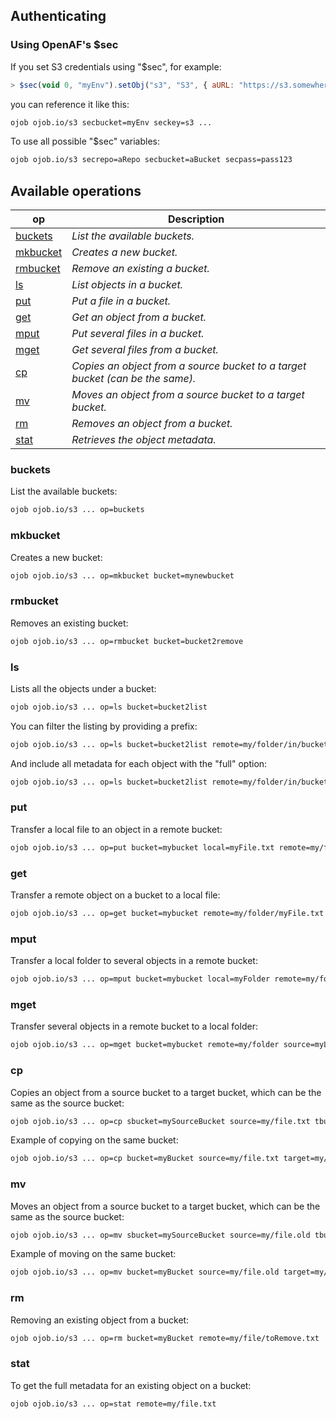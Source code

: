 ## Authenticating

### Using OpenAF's $sec

If you set S3 credentials using "$sec", for example:

````javascript
> $sec(void 0, "myEnv").setObj("s3", "S3", { aURL: "https://s3.somewhere.cloud", aAccessKey: "ABC", aSecret: "123", aRegion: "ab-xyz" }))
````

you can reference it like this:

````bash
ojob ojob.io/s3 secbucket=myEnv seckey=s3 ...
````

To use all possible "$sec" variables:

````bash
ojob ojob.io/s3 secrepo=aRepo secbucket=aBucket secpass=pass123
````

## Available operations

| op | Description |
|----|-------------|
| [buckets](#buckets) | _List the available buckets._ |
| [mkbucket](#mkbucket) | _Creates a new bucket._ |
| [rmbucket](#rmbucket) | _Remove an existing a bucket._ |
| [ls](#ls) | _List objects in a bucket._ |
| [put](#put) | _Put a file in a bucket._ |
| [get](#get) | _Get an object from a bucket._ |
| [mput](#mput) | _Put several files in a bucket._ |
| [mget](#mget) | _Get several files from a bucket._ |
| [cp](#cp) | _Copies an object from a source bucket to a target bucket (can be the same)._ |
| [mv](#mv) | _Moves an object from a source bucket to a target bucket._ |
| [rm](#rm) | _Removes an object from a bucket._ |
| [stat](#stat) | _Retrieves the object metadata._ | 

### buckets

List the available buckets:

````bash
ojob ojob.io/s3 ... op=buckets
````

### mkbucket

Creates a new bucket:

````bash
ojob ojob.io/s3 ... op=mkbucket bucket=mynewbucket
````

### rmbucket

Removes an existing bucket:

````bash
ojob ojob.io/s3 ... op=rmbucket bucket=bucket2remove
````

### ls

Lists all the objects under a bucket:

````bash
ojob ojob.io/s3 ... op=ls bucket=bucket2list
````

You can filter the listing by providing a prefix:

````bash
ojob ojob.io/s3 ... op=ls bucket=bucket2list remote=my/folder/in/bucket
````

And include all metadata for each object with the "full" option:

````bash
ojob ojob.io/s3 ... op=ls bucket=bucket2list remote=my/folder/in/bucket full=y
````

### put

Transfer a local file to an object in a remote bucket:

````bash
ojob ojob.io/s3 ... op=put bucket=mybucket local=myFile.txt remote=my/folder/myFile.txt
````

### get

Transfer a remote object on a bucket to a local file:

````bash
ojob ojob.io/s3 ... op=get bucket=mybucket remote=my/folder/myFile.txt local=myFile.txt
````

### mput

Transfer a local folder to several objects in a remote bucket:

````bash
ojob ojob.io/s3 ... op=mput bucket=mybucket local=myFolder remote=my/folder
````

### mget

Transfer several objects in a remote bucket to a local folder:

````bash
ojob ojob.io/s3 ... op=mget bucket=mybucket remote=my/folder source=myLocalFile
````

### cp

Copies an object from a source bucket to a target bucket, which can be the same as the source bucket:

````bash
ojob ojob.io/s3 ... op=cp sbucket=mySourceBucket source=my/file.txt tbucket=myTargetBucket target=my/file.new
````

Example of copying on the same bucket:

````bash
ojob ojob.io/s3 ... op=cp bucket=myBucket source=my/file.txt target=my/old/file.txt
````

### mv

Moves an object from a source bucket to a target bucket, which can be the same as the source bucket:

````bash
ojob ojob.io/s3 ... op=mv sbucket=mySourceBucket source=my/file.old tbucket=myTargetBucket target=my/file.new
````

Example of moving on the same bucket:

````bash
ojob ojob.io/s3 ... op=mv bucket=myBucket source=my/file.old target=my/old/file.new
````

### rm

Removing an existing object from a bucket:

````bash
ojob ojob.io/s3 ... op=rm bucket=myBucket remote=my/file/toRemove.txt
````

### stat

To get the full metadata for an existing object on a bucket:

````bash
ojob ojob.io/s3 ... op=stat remote=my/file.txt
````